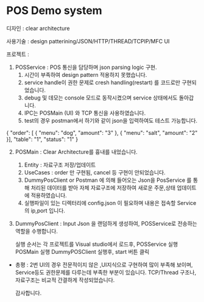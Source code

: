 # POS Demo system

디자인 : clear architecture

사용기술 : design patterining/JSON/HTTP/THREAD/TCPIP/MFC UI

프로젝트 :

1. POSService : POS 통신을 담당하며 json parsing logic 구현.
   1) 시간이 부족하여 design pattern 적용하지 못했습니다.
   2) service handle이 권한 문제로 cresh handling(restart) 를 코드로만 구현되었습니다.
   3) debug 및 데모는 console 모드로 동작시켰으며 service 상태에서도 돌아갑니다.
   4) IPC는 POSMain (UI) 와 TCP 통신을 사용하였습니다.
   5) test의 경우 postman에서 하기와 같이 json을 입력하여도 테스트 가능합니다.
      
{
    "order": [
        {
            "menu": "dog",
            "amount": "3"
        },
        {
            "menu": "salt",
            "amount": "2"
        }],
    "table": "1",
    "status": "1"
}

2. POSMain : Clear Architecture를 흉내를 내었습니다.
   1) Entity : 자료구조 저장/업데이트
   2) UseCases : order 만 구현됨, cancel 등 구현이 안되었습니다.
   3) DummyPosClient or Postman 에 의해 들어오는 Json을 PosService 를 통해 처리된 데이터를 받아 자체 자료구조에 저장하여 새로운 주문,상태 업데이트에 적용하였습니다.
   4) 실행파일이 있는 디렉터리에 config.json 이 필요하며 내용은 접속할 Service 의 ip,port 입니다.
3. DummyPosClient : Input Json 을 랜덤하게 생성하여, POSService로 전송하는 역할을 수행합니다.


   실행 순서는 각 프로젝트를 Visual studio에서 로드후,
   POSService 실행
   POSMain 실행
   DummyPOSClient 실행후, start 버튼 클릭


* 총평 : 2번 UI의 경우 전문적이지 않은 ,UI지식으로 구현하여 많이 부족해 보이며, Service등도 권한문제를 다루는데 부족한 부분이 있습니다.
  TCP/Thread 구조나, 자료구조는 비교적 간결하게 작성되었습니다.


  감사합니다.




